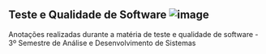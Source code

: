 ## Teste e Qualidade de Software ![image](https://github.com/eduardabenevenutti77/qualidade_teste_software/assets/115738167/c375cbb4-041a-4138-9d5b-be7ad931faba)

Anotações realizadas durante a matéria de teste e qualidade de software - 3º Semestre de Análise e Desenvolvimento de Sistemas

